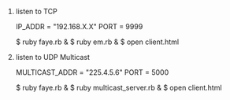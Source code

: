1. listen to TCP

    IP_ADDR = "192.168.X.X"
    PORT = 9999

    $ ruby faye.rb &
    $ ruby em.rb &
    $ open client.html


2. listen to UDP Multicast

    MULTICAST_ADDR = "225.4.5.6"
    PORT = 5000

    $ ruby faye.rb &
    $ ruby multicast_server.rb &
    $ open client.html

